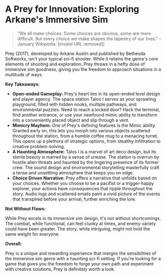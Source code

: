 # A Prey for Innovation: Exploring Arkane's Immersive Sim

> "We all make choices. Some choices are obvious, some are more difficult. But every choice we make shapes the tapestry of our lives." - January Wikipedia: [invalid URL removed])

Prey (2017), developed by Arkane Austin and published by Bethesda Softworks, isn't your typical sci-fi shooter. While it retains the genre's core elements of shooting and exploration, Prey throws in a hefty dose of immersive sim goodness, giving you the freedom to approach situations in a multitude of ways.

**Key Takeaways:**

-   **Open-ended Gameplay:** Prey's heart lies in its open-ended level design and player agency. The space station Talos I serves as your sprawling playground, filled with hidden nooks, multiple pathways, and environmental puzzles. Need to reach a locked door? Hack the terminal, find another entrance, or use your newfound mimic ability to transform into a conveniently placed object and slip through a vent.
-   **Mimicry Mayhem:** One of Prey's defining features is the Mimic ability. Granted early on, this lets you morph into various objects scattered throughout the station, from a humble coffee mug to a menacing turret. This opens up a plethora of strategic options, from stealthy infiltration to creative problem-solving.
-   **A Haunting Atmosphere:** Talos I is a marvel of art deco design, but its sterile beauty is marred by a sense of unease. The station is overrun by hostile alien threats and haunted by the lingering presence of its former crew. The sound design and environmental storytelling masterfully craft a tense and unsettling atmosphere that keeps you on edge.
-   **Choice Driven Narrative:** Prey offers a narrative that unfolds based on your choices. Whether you choose to be a pacifist or a trigger-happy explorer, your actions have consequences that ripple throughout the story. Audio logs and scattered emails paint a vivid picture of the events that transpired before your arrival, further enriching the lore.

**Not Without Flaws:**

While Prey excels in its immersive sim design, it's not without shortcomings. The combat, while functional, can feel clunky at times, and enemy variety could have been greater. The story, while intriguing, might not hold the same weight for everyone.

**Overall:**

Prey is a unique and rewarding experience that merges the sensibilities of the immersive sim genre with a haunting sci-fi setting. If you're looking for a game that gives you the freedom to forge your own path and experiment with creative solutions, Prey is definitely worth a look.
